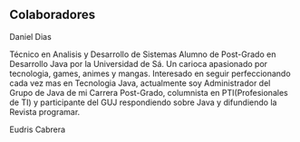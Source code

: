 ## Colaboradores

Daniel Dias

Técnico en Analisis y Desarrollo de Sistemas Alumno de Post-Grado en Desarrollo Java por la Universidad de Sá. Un carioca apasionado por tecnologia, games, animes y mangas. Interesado en seguir perfeccionando cada vez mas en Tecnologia Java, actualmente soy Administrador del Grupo de Java de mi Carrera Post-Grado, columnista en PTI(Profesionales de TI) y participante del GUJ respondiendo sobre Java y difundiendo la Revista programar.


Eudris Cabrera